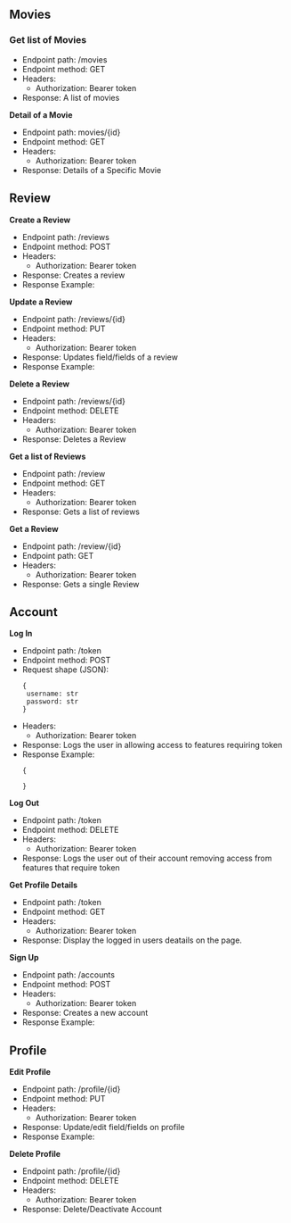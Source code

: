 
## **Movies**

### **Get list of Movies**
 * Endpoint path: /movies
 * Endpoint method: GET
 * Headers:
    * Authorization: Bearer token
 * Response: A list of movies

**Detail of a Movie**
 * Endpoint path: movies/{id}
 * Endpoint method: GET
 * Headers:
    * Authorization: Bearer token
 * Response: Details of a Specific Movie


## Review

**Create a Review**
 * Endpoint path: /reviews
 * Endpoint method: POST
 * Headers:
    * Authorization: Bearer token
 * Response: Creates a review
 * Response Example:

**Update a Review**
 * Endpoint path: /reviews/{id}
 * Endpoint method: PUT
 * Headers:
    * Authorization: Bearer token
 * Response: Updates field/fields of a review
 * Response Example:

**Delete a Review**
 * Endpoint path: /reviews/{id}
 * Endpoint method: DELETE
 * Headers:
    * Authorization: Bearer token
 * Response: Deletes a Review

**Get a list of Reviews**
 * Endpoint path: /review
 * Endpoint method: GET
 * Headers:
    * Authorization: Bearer token
 * Response: Gets a list of reviews

**Get a Review**
 * Endpoint path: /review/{id}
 * Endpoint path: GET
 * Headers:
    * Authorization: Bearer token
 * Response: Gets a single Review


## Account

**Log In**
 * Endpoint path: /token
 * Endpoint method: POST
 * Request shape (JSON):
   ```
   {
    username: str
    password: str
   }

 * Headers:
    * Authorization: Bearer token
 * Response: Logs the user in allowing access to features requiring token
 * Response Example:
   ```
   {

   }

**Log Out**
 * Endpoint path: /token
 * Endpoint method: DELETE
 * Headers:
    * Authorization: Bearer token
 * Response: Logs the user out of their account removing access from features that require token

**Get Profile Details**
 * Endpoint path: /token
 * Endpoint method: GET
 * Headers:
    * Authorization: Bearer token
 * Response: Display the logged in users deatails on the page.

**Sign Up**
 * Endpoint path: /accounts
 * Endpoint method: POST
 * Headers:
    * Authorization: Bearer token
 * Response: Creates a new account
 * Response Example:


## Profile

**Edit Profile**
 * Endpoint path: /profile/{id}
 * Endpoint method: PUT
 * Headers:
    * Authorization: Bearer token
 * Response: Update/edit field/fields on profile
 * Response Example:

**Delete Profile**
 * Endpoint path: /profile/{id}
 * Endpoint method: DELETE
 * Headers:
    * Authorization: Bearer token
 * Response: Delete/Deactivate Account
